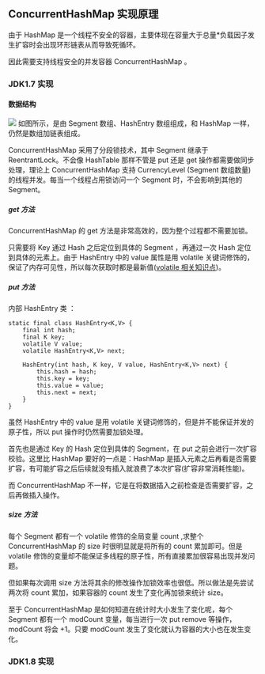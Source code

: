## ConcurrentHashMap 实现原理
由于 HashMap 是一个线程不安全的容器，主要体现在容量大于总量*负载因子发生扩容时会出现环形链表从而导致死循环。

因此需要支持线程安全的并发容器 ConcurrentHashMap 。
### JDK1.7 实现
#### 数据结构
![](https://camo.githubusercontent.com/e2637a8234d36b2a6cec70b95bae5cbac7baf3d9/68747470733a2f2f7773322e73696e61696d672e636e2f6c617267652f303036744e6337396c7931666e326635706778696e6a333064773037333074372e6a7067)
如图所示，是由 Segment 数组、HashEntry 数组组成，和 HashMap 一样，仍然是数组加链表组成。

ConcurrentHashMap 采用了分段锁技术，其中 Segment 继承于 ReentrantLock。不会像 HashTable 那样不管是 put 还是 get 操作都需要做同步处理，理论上 ConcurrentHashMap 支持 CurrencyLevel (Segment 数组数量)的线程并发。每当一个线程占用锁访问一个 Segment 时，不会影响到其他的 Segment。

##### get 方法
ConcurrentHashMap 的 get 方法是非常高效的，因为整个过程都不需要加锁。

只需要将 Key 通过 Hash 之后定位到具体的 Segment ，再通过一次 Hash 定位到具体的元素上。由于 HashEntry 中的 value 属性是用 volatile 关键词修饰的，保证了内存可见性，所以每次获取时都是最新值([volatile 相关知识点](https://github.com/JacksonHuang2019/MyNote/blob/master/Java%E5%9F%BA%E7%A1%80/Java%20%E5%A4%9A%E7%BA%BF%E7%A8%8B%E4%B8%89%E5%A4%A7%E6%A0%B8%E5%BF%83.md))。
##### put 方法
内部 HashEntry 类 ：

    static final class HashEntry<K,V> {
        final int hash;
        final K key;
        volatile V value;
        volatile HashEntry<K,V> next;

        HashEntry(int hash, K key, V value, HashEntry<K,V> next) {
            this.hash = hash;
            this.key = key;
            this.value = value;
            this.next = next;
        }
    }

虽然 HashEntry 中的 value 是用 volatile 关键词修饰的，但是并不能保证并发的原子性，所以 put 操作时仍然需要加锁处理。

首先也是通过 Key 的 Hash 定位到具体的 Segment，在 put 之前会进行一次扩容校验。这里比 HashMap 要好的一点是：HashMap 是插入元素之后再看是否需要扩容，有可能扩容之后后续就没有插入就浪费了本次扩容(扩容非常消耗性能)。

而 ConcurrentHashMap 不一样，它是在将数据插入之前检查是否需要扩容，之后再做插入操作。

##### size 方法
每个 Segment 都有一个 volatile 修饰的全局变量 count ,求整个 ConcurrentHashMap 的 size 时很明显就是将所有的 count 累加即可。但是 volatile 修饰的变量却不能保证多线程的原子性，所有直接累加很容易出现并发问题。

但如果每次调用 size 方法将其余的修改操作加锁效率也很低。所以做法是先尝试两次将 count 累加，如果容器的 count 发生了变化再加锁来统计 size。

至于 ConcurrentHashMap 是如何知道在统计时大小发生了变化呢，每个 Segment 都有一个 modCount 变量，每当进行一次 put remove 等操作，modCount 将会 +1。只要 modCount 发生了变化就认为容器的大小也在发生变化。
### JDK1.8 实现
